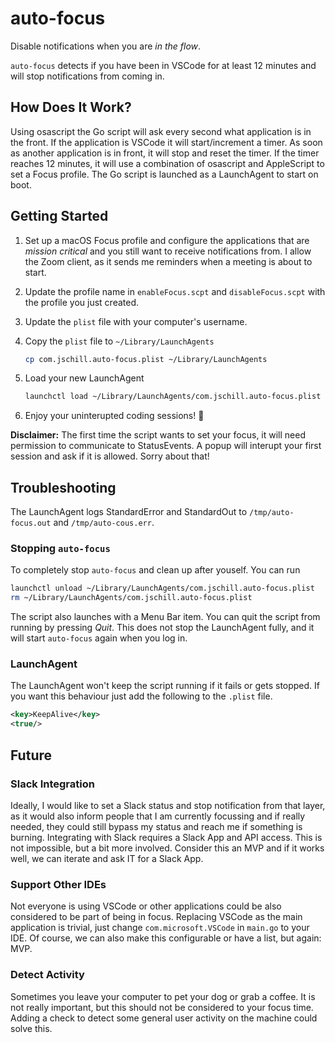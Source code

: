 # auto-focus

Disable notifications when you are *in the flow*.

`auto-focus` detects if you have been in VSCode for at least 12 minutes and will stop notifications from coming in.

## How Does It Work?

Using osascript the Go script will ask every second what application is in the front. If the application is VSCode it will start/increment a timer. As soon as another application is in front, it will stop and reset the timer.
If the timer reaches 12 minutes, it will use a combination of osascript and AppleScript to set a Focus profile.
The Go script is launched as a LaunchAgent to start on boot.

## Getting Started

1. Set up a macOS Focus profile and configure the applications that are *mission critical* and you still want to receive notifications from. I allow the Zoom client, as it sends me reminders when a meeting is about to start.
2. Update the profile name in `enableFocus.scpt` and `disableFocus.scpt` with the profile you just created.
3. Update the `plist` file with your computer's username.
4. Copy the `plist` file to `~/Library/LaunchAgents`

    ```sh
    cp com.jschill.auto-focus.plist ~/Library/LaunchAgents
    ```

5. Load your new LaunchAgent

    ```sh
    launchctl load ~/Library/LaunchAgents/com.jschill.auto-focus.plist
    ```

6. Enjoy your uninterupted coding sessions! 🚀

**Disclaimer:** The first time the script wants to set your focus, it will need permission to communicate to StatusEvents. A popup will interupt your first session and ask if it is allowed. Sorry about that!

## Troubleshooting

The LaunchAgent logs StandardError and StandardOut to `/tmp/auto-focus.out` and `/tmp/auto-cous.err`.

### Stopping `auto-focus`

To completely stop `auto-focus` and clean up after youself. You can run

```sh
launchctl unload ~/Library/LaunchAgents/com.jschill.auto-focus.plist
rm ~/Library/LaunchAgents/com.jschill.auto-focus.plist
```

The script also launches with a Menu Bar item. You can quit the script from running by pressing *Quit*. This does not stop the LaunchAgent fully, and it will start `auto-focus` again when you log in.

### LaunchAgent

The LaunchAgent won't keep the script running if it fails or gets stopped. If you want this behaviour just add the following to the `.plist` file.

```xml
<key>KeepAlive</key>
<true/>
```

## Future

### Slack Integration

Ideally, I would like to set a Slack status and stop notification from that layer, as it would also inform people that I am currently focussing and if really needed, they could still bypass my status and reach me if something is burning.
Integrating with Slack requires a Slack App and API access. This is not impossible, but a bit more involved. Consider this an MVP and if it works well, we can iterate and ask IT for a Slack App.

### Support Other IDEs

Not everyone is using VSCode or other applications could be also considered to be part of being in focus. Replacing VSCode as the main application is trivial, just change `com.microsoft.VSCode` in `main.go` to your IDE. Of course, we can also make this configurable or have a list, but again: MVP.

### Detect Activity

Sometimes you leave your computer to pet your dog or grab a coffee. It is not really important, but this should not be considered to your focus time. Adding a check to detect some general user activity on the machine could solve this.
